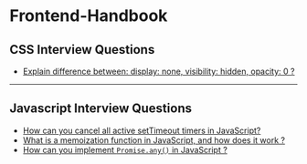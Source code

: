 # Frontend-Handbook

## CSS Interview Questions
  - [Explain difference between: display: none, visibility: hidden, opacity: 0 ?](https://github.com/AkshayChandole/Frontend-Handbook/blob/main/CSSInterviewQuestions/ExplainDifferenceBetweenDisplayNoneVisibilityHiddenOpacity.md#explain-difference-between-display-none-visibility-hidden-opacity-0)

---

## Javascript Interview Questions
  - [How can you cancel all active setTimeout timers in JavaScript?](https://github.com/AkshayChandole/Frontend-Handbook/blob/main/JavascriptInterviewQuestions/HowCanYouCancelAllActiveSetTimeoutTimersInJavaScript.md#how-can-you-cancel-all-active-settimeout-timers-in-javascript)
  - [What is a memoization function in JavaScript, and how does it work ?](https://github.com/AkshayChandole/Frontend-Handbook/blob/main/JavascriptInterviewQuestions/WhatIsAMemoizationFunctionInJavaScriptAndHowDoesItWork.md#what-is-a-memoization-function-in-javascript-and-how-does-it-work)
  - [How can you implement `Promise.any()` in JavaScript ?](https://github.com/AkshayChandole/Frontend-Handbook/blob/main/JavascriptInterviewQuestions/HowCanYouImplementPromiseAnyInJavaScript.md#how-can-you-implement-promiseany-in-javascript)
